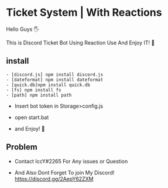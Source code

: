 # Ticket System | With Reactions
Hello Guys 🖐

This is Discord Ticket Bot Using Reaction Use And Enjoy IT! 🧨


## install
```
- [discord.js] npm install discord.js
- [dateformat] npm install dateformat
- [quick.db]npm install quick.db
- [fs] npm install fs
- [path] npm install path 
```
- Insert bot token in Storage>config.js 

- open start.bat 

- and Enjoy! 🕺

 ## Problem
- Contact IccY#2265 For Any issues or Question

- And Also Dont Forget To join My Discord!
https://discord.gg/2AepY62ZXM
